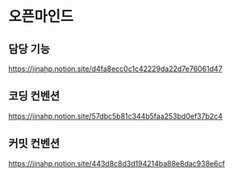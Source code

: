 # 오픈마인드

## 담당 기능

https://jinahp.notion.site/d4fa8ecc0c1c42229da22d7e76061d47

## 코딩 컨벤션

https://jinahp.notion.site/57dbc5b81c344b5faa253bd0ef37b2c4

## 커밋 컨벤션

https://jinahp.notion.site/443d8c8d3d194214ba88e8dac938e6cf
